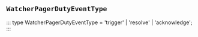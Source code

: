 ## `WatcherPagerDutyEventType`
:::
type WatcherPagerDutyEventType = 'trigger' | 'resolve' | 'acknowledge';
:::
